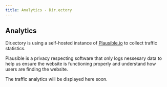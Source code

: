 ```yaml
---
title: Analytics - Dir.ectory
---
```


## Analytics

Dir.ectory is using a self-hosted instance of <a href="https://plausible.io" target="_BLANK">Plausible.io</a> to collect traffic statistics. 

Plausible is a privacy respecting software that only logs nessesary data to help us ensure the website is functioning properly and understand how users are finding the website.
  
The traffic analytics will be displayed here soon.